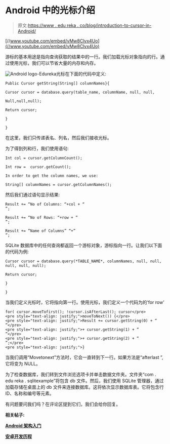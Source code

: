 # Android 中的光标介绍

> 原文:[https://www . edu reka . co/blog/introduction-to-cursor-in-Android/](https://www.edureka.co/blog/introduction-to-cursor-in-android/)

[//www.youtube.com/embed/vMw8Clvx4Uo](//www.youtube.com/embed/vMw8Clvx4Uo)

游标的基本用途是指向查询获取的结果中的一行。我们加载光标对象指向的行。通过使用光标，我们可以节省大量的内存和内存。

![Android logo-Edureka](../Images/0683366de853b8f305eeffbd5f1c4498.png)光标在下面的代码中定义:

```
Public Cursor getString(String[] columnNames}{
```

```
Cursor cursor = database.query(table_name, columnName, null, null,
```

```
Null,null,null);
```

```
Return cursor;
```

```
}
```

```
}
```

在这里，我们只传递表名、列名，然后我们接收光标。

为了得到列和行，我们使用语句:

```
Int col = cursor.getColumnCount();
```

```
Int row =  cursor.getCount();
```

```
In order to get the column names, we use:
```

```
String[] columnNames = cursor.getColumnNames();
```

然后我们通过语句显示结果:

```
Result += “No of Columns: “+col + “
”;
```

```
Result += “No of Rows: “+row + “
”;
```

```
Result += “Name of Columns” “+”
”;
```

SQLite 数据库中的任何查询都返回一个游标对象，游标指向一行。让我们以下面的代码为例:

```
Cursor cursor = database.query(*TABLE_NAME*, columnNames, null, null, null, null, null);
```

```
Return cursor;
```

```
}
```

```
}
```

当我们定义光标时，它将指向第一行。使用光标，我们定义一个代码为的‘for row’

```
for( cursor.moveTofirst(); !cursor.isAfterLast(); cursor</pre>
<pre style="text-align: justify;">moveToNext()) {</pre>
<pre style="text-align: justify;">Result += cursor.getString(0) + “		”</pre>
<pre style="text-align: justify;">+ cursor.getString(1) + “		”</pre>
<pre style="text-align: justify;">+ cursor.getString(2) + “
”;</pre>
<pre style="text-align: justify;">}

```

当我们调用“Movetonext”方法时，它会一直转到下一行。如果方法是“afterlast ”,它将变为 NULL。

为了检查数据库，我们转到文件浏览选项卡并单击数据文件夹。文件夹“com . edu reka . sqlitexample”将包含 db 文件。然后，我们使用 SQLite 管理器，通过加载存储在桌面上的 db 文件来连接数据库。这将依次显示数据库表。它将包含行 ID、名称和编号等元素。

有问题要问我们吗？在评论区提到它们，我们会给你回复。

**相关帖子:**

**[Android 架构入门](https://www.edureka.co/blog/beginners-guide-android-architecture/)**

**[安卓开发历程](https://www.edureka.co/android-development-certification-course)**